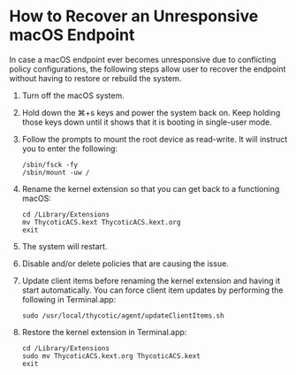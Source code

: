 [title]: # (How to Recover an Unresponsive macOS Endpoint)
[tags]: # (system recovery)
[priority]: # (10010)
# How to Recover an Unresponsive macOS Endpoint

In case a macOS endpoint ever becomes unresponsive due to conflicting policy configurations, the following steps allow user to recover the endpoint without having to restore or rebuild the system.

1. Turn off the macOS system.
1. Hold down the ⌘+s keys and power the system back on. Keep holding those keys down until it shows that it is booting in single-user mode.
1. Follow the prompts to mount the root device as read-write. It will instruct you to enter the following:

   ```shell
   /sbin/fsck -fy
   /sbin/mount -uw /
   ```
1. Rename the kernel extension so that you can get back to a functioning macOS:

   ```shell
   cd /Library/Extensions
   mv ThycoticACS.kext ThycoticACS.kext.org
   exit
   ```
1. The system will restart.
1. Disable and/or delete policies that are causing the issue.
1. Update client items before renaming the kernel extension and having it start automatically. You can force client item updates by performing the following in Terminal.app:

   ```shell
   sudo /usr/local/thycotic/agent/updateClientItems.sh
   ```
1. Restore the kernel extension in Terminal.app:

   ```shell
   cd /Library/Extensions
   sudo mv ThycoticACS.kext.org ThycoticACS.kext
   exit
   ```
